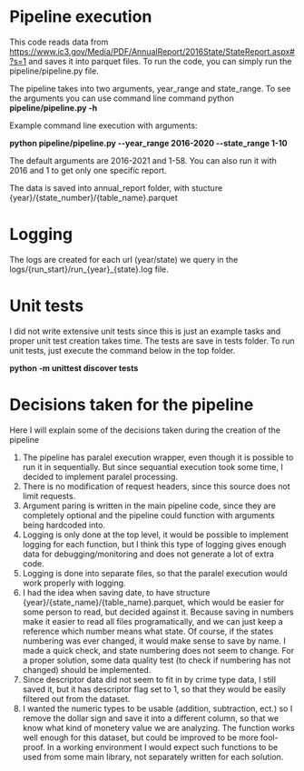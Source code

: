 # Pipeline execution

This code reads data from https://www.ic3.gov/Media/PDF/AnnualReport/2016State/StateReport.aspx#?s=1 and saves it into parquet files.
To run the code, you can simply run the pipeline/pipeline.py file.

The pipeline takes into two arguments, year_range and state_range. 
To see the arguments you can use command line command python **pipeline/pipeline.py -h**

Example command line execution with arguments:

**python pipeline/pipeline.py --year_range 2016-2020 --state_range 1-10**

The default arguments are 2016-2021 and 1-58.
You can also run it with 2016 and 1 to get only one specific report.

The data is saved into annual_report folder, with stucture {year}/{state_number}/{table_name}.parquet
# Logging
The logs are created for each url (year/state) we query in the logs/{run_start}/run_{year}_{state}.log file. 

# Unit tests
I did not write extensive unit tests since this is just an example tasks and proper unit test creation takes time.
The tests are save in tests folder. To run unit tests, just execute the command below in the top folder.

**python -m unittest discover tests**   

# Decisions taken for the pipeline
Here I will explain some of the decisions taken during the creation of the pipeline
1. The pipeline has paralel execution wrapper, even though it is possible to run it in sequentially. But since sequantial execution took some time, I decided to implement paralel processing.
2. There is no modification of request headers, since this source does not limit requests.
3. Argument paring is written in the main pipeline code, since they are completely optional and the pipeline could function with arguments being hardcoded into.
4. Logging is only done at the top level, it would be possible to implement logging for each function, but I think this type of logging gives enough data for debugging/monitoring and does not generate a lot of extra code.
5. Logging is done into separate files, so that the paralel execution would work properly with logging.
6. I had the idea when saving date, to have structure {year}/{state_name}/{table_name}.parquet, which would be easier for some person to read, but decided against it. Because saving in numbers make it easier to read all files programatically, and we can just keep a reference which number means what state. Of course, if the states numbering was ever changed, it would make sense to save by name. I made a quick check, and state numbering does not seem to change. For a proper solution, some data quality test (to check if numbering has not changed) should be implemented.
7. Since descriptor data did not seem to fit in by crime type data, I still saved it, but it has descriptor flag set to 1, so that they would be easily filtered out from the dataset.
8. I wanted the numeric types to be usable (addition, subtraction, ect.) so I remove the dollar sign and save it into a different column, so that we know what kind of monetery value we are analyzing. The function works well enough for this dataset, but could be improved to be more fool-proof. In a working environment I would expect such functions to be used from some main library, not separately written for each solution. 